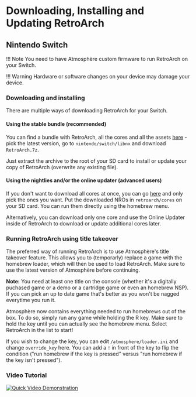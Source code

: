 # Downloading, Installing and Updating RetroArch

## Nintendo Switch

!!! Note 
	You need to have Atmosphère custom firmware to run RetroArch on your Switch.

!!! Warning
    Hardware or software changes on your device may damage your device.

### Downloading and installing

There are multiple ways of downloading RetroArch for your Switch.

#### Using the stable bundle (recommended)

You can find a bundle with RetroArch, all the cores and all the assets [here](https://buildbot.libretro.com/stable/) - pick the latest version, go to `nintendo/switch/libnx` and download `RetroArch.7z`.

Just extract the archive to the root of your SD card to install or update your copy of RetroArch (overwrite any existing file).

#### Using the nightlies and/or the online updater (advanced users)

If you don't want to download all cores at once, you can go [here](https://buildbot.libretro.com/nightly/nintendo/switch/libnx/latest/) and only pick the ones you want. Put the downloaded NROs in `retroarch/cores` on your SD card. You can run them directly using the homebrew menu.

Alternatively, you can download only one core and use the Online Updater inside of RetroArch to download or update additional cores later.

### Running RetroArch using title takeover

The preferred way of running RetroArch is to use Atmosphère's title takeover feature. This allows you to (temporarly) replace a game with the homebrew loader, which will then be used to load RetroArch. Make sure to use the latest version of Atmosphère before continuing.

**Note:** You need at least one title on the console (whether it's a digitally puchased game or a demo or a cartridge game or even an homebrew NSP). If you can pick an up to date game that's better as you won't be nagged everytime you run it.

Atmosphère now contains everything needed to run homebrews out of the box. To do so, simply run any game while holding the R key. Make sure to hold the key until you can actually see the homebrew menu. Select RetroArch in the list to start!

If you wish to change the key, you can edit `/atmosphere/loader.ini` and change `override_key` here. You can add a `!` in front of the key to flip the condition ("run homebrew if the key is pressed" versus "run homebrew if the key isn't pressed").

### Video Tutorial

[![Quick Video Demonstration](http://img.youtube.com/vi/8onZ4H8h3iE/0.jpg)](http://www.youtube.com/watch?v=8onZ4H8h3iE)